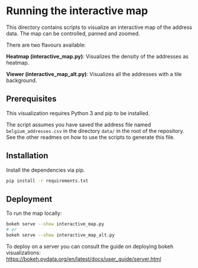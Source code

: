 # Running the interactive map
This directory contains scripts to visualize an interactive map of the address data.
The map can be controlled, panned and zoomed. 

There are two flavours available:

**Heatmap (interactive_map.py)**: Visualizes the density of the addresses as heatmap.

**Viewer (interactive_map_alt.py)**: Visualizes all the addresses with a tile background.

## Prerequisites
This visualization requires Python 3 and pip to be installed.

The script assumes you have saved the address file named `belgium_addresses.csv` in the directory `data/` in the root of the repository. See the other readmes on how to use the scripts to generate this file. 

## Installation
Install the dependencies via pip.

```bash
pip install -r requirements.txt
```

## Deployment
To run the map locally:
```bash
bokeh serve --show interactive_map.py
# or
bokeh serve --show interactive_map_alt.py
```

To deploy on a server you can consult the guide on deploying bokeh visualizations: https://bokeh.pydata.org/en/latest/docs/user_guide/server.html